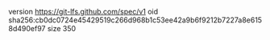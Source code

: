 version https://git-lfs.github.com/spec/v1
oid sha256:cb0dc0724e45429519c266d968b1c53ee42a9b6f9212b7227a8e6158d490ef97
size 350
